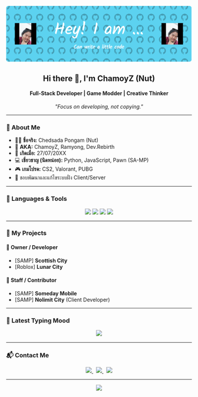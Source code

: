 <p align="center">
  <a href="https://www.google.com">
    <img src="https://raw.githubusercontent.com/ChamoyZ/ChamoyZ/main/github-header-image.png" alt="ChamoyZ Header" />
  </a>
</p>

<h2 align="center">Hi there 👋, I'm ChamoyZ (Nut)</h2>
<h4 align="center">Full-Stack Developer | Game Modder | Creative Thinker</h4>
<p align="center"><i>"Focus on developing, not copying."</i></p>

---

### 🎯 About Me
- 🧑‍💻 **ชื่อจริง:** Chedsada Pongam (Nut)  
- 🪪 **AKA:** ChamoyZ, Ramyong, Dev.Rebirth  
- 🎂 **เกิดเมื่อ:** 27/07/20XX  
- 💻 **เชี่ยวชาญ (นิดหน่อย):** Python, JavaScript, Pawn (SA-MP)  
- 🎮 **เกมโปรด:** CS2, Valorant, PUBG  
- 🔧 ชอบพัฒนาและแก้ไขระบบฝั่ง Client/Server  

---

### 🔨 Languages & Tools
<p align="center">
  <a href="https://developer.mozilla.org/en-US/docs/Web/JavaScript"><img src="https://cdn.jsdelivr.net/gh/devicons/devicon/icons/javascript/javascript-original.svg" height="40"/></a>
  <a href="https://www.python.org"><img src="https://cdn.jsdelivr.net/gh/devicons/devicon/icons/python/python-original.svg" height="40"/></a>
  <a href="https://www.linux.org/"><img src="https://cdn.jsdelivr.net/gh/devicons/devicon/icons/linux/linux-original.svg" height="40"/></a>
  <a href="https://git-scm.com/"><img src="https://cdn.jsdelivr.net/gh/devicons/devicon/icons/git/git-original.svg" height="40"/></a>
</p>

---

### 🌸 My Projects
#### 👑 Owner / Developer
- [SAMP] **Scottish City**
- [Roblox] **Lunar City**

#### 🌟 Staff / Contributor
- [SAMP] **Someday Mobile**  
- [SAMP] **Nolimit City** (Client Developer)

---

### 📌 Latest Typing Mood
<p align="center">
  <img src="https://readme-typing-svg.demolab.com?font=Mali&size=24&duration=2500&pause=1000&center=true&vCenter=true&width=500&lines=ไม่มีใครดีเท่าแม่มึงแล้ว;ChamoyZ_จริงใจทุกบรรทัด" />
</p>

---

### 📬 Contact Me
<p align="center">
  <a href="https://www.youtube.com/channel/UCYCddxi1qNIKON2a8Gi07-A" target="_blank">
    <img src="https://cdn.jsdelivr.net/gh/devicons/devicon/icons/youtube/youtube-original.svg" height="30" />
  </a>&nbsp;
  <a href="https://discord.gg/vvGmKQYNS2" target="_blank">
    <img src="https://raw.githubusercontent.com/rahuldkjain/github-profile-readme-generator/master/src/images/icons/Social/discord.svg" height="30" />
  </a>&nbsp;
  <a href="https://www.facebook.com/phtgrapher.official" target="_blank">
    <img src="https://raw.githubusercontent.com/rahuldkjain/github-profile-readme-generator/master/src/images/icons/Social/facebook.svg" height="30" />
  </a>
</p>

---

<p align="center">
  <img src="https://dcbadge.vercel.app/api/shield/423433157078024193" />
</p>
